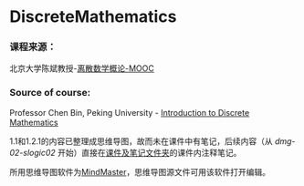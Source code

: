 # DiscreteMathematics

### 课程来源：
北京大学陈斌教授-[离散数学概论-MOOC](https://www.icourse163.org/course/PKU-1002525004?tid=1206880225#/info) 

### Source of course:
Professor Chen Bin, Peking University - [Introduction to Discrete Mathematics](https://www.icourse163.org/course/PKU-1002525004?tid=1206880225#/info)

1.1和1.2.1的内容已整理成思维导图，故而未在课件中有笔记，后续内容（从 _dmg-02-slogic02_ 开始）直接在[课件及笔记文件夹](https://github.com/QueueRear/DiscreteMathematics/tree/master/%E7%A6%BB%E6%95%A3%E6%95%B0%E5%AD%A6%E8%AF%BE%E4%BB%B6%E5%8F%8A%E7%AC%94%E8%AE%B0)的课件内注释笔记。

所用思维导图软件为[MindMaster](https://www.edrawsoft.cn/mindmaster/ad.html?channel=baidu)，思维导图源文件可用该软件打开编辑。
